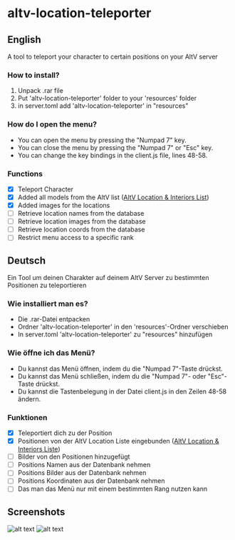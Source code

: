 # altv-location-teleporter

## English

A tool to teleport your character to certain positions on your AltV server

### How to install?

1. Unpack .rar file
2. Put 'altv-location-teleporter' folder to your 'resources' folder
3. in server.toml add 'altv-location-teleporter' in "resources"

### How do I open the menu?

- You can open the menu by pressing the "Numpad 7" key.
- You can close the menu by pressing the "Numpad 7" or "Esc" key.
- You can change the key bindings in the client.js file, lines 48-58.

### Functions

- [x] Teleport Character
- [x] Added all models from the AltV list ([AltV Location & Interiors List](https://docs.altv.mp/gta/articles/references/interiors-and-locations.html))
- [x] Added images for the locations
- [ ] Retrieve location names from the database
- [ ] Retrieve location images from the database
- [ ] Retrieve location coords from the database
- [ ] Restrict menu access to a specific rank

## Deutsch

Ein Tool um deinen Charakter auf deinem AltV Server zu bestimmten Positionen zu teleportieren

### Wie installiert man es?

- Die .rar-Datei entpacken
- Ordner 'altv-location-teleporter' in den 'resources'-Ordner verschieben
- In server.toml 'altv-location-teleporter' zu "resources" hinzufügen

### Wie öffne ich das Menü?

- Du kannst das Menü öffnen, indem du die "Numpad 7"-Taste drückst.
- Du kannst das Menü schließen, indem du die "Numpad 7"- oder "Esc"-Taste drückst.
- Du kannst die Tastenbelegung in der Datei client.js in den Zeilen 48-58 ändern.

### Funktionen

- [x] Teleportiert dich zu der Position
- [x] Positionen von der AltV Location Liste eingebunden ([AltV Location & Interiors Liste](https://docs.altv.mp/gta/articles/references/interiors-and-locations.html))
- [ ] Bilder von den Positionen hinzugefügt
- [ ] Positions Namen aus der Datenbank nehmen
- [ ] Positions Bilder aus der Datenbank nehmen
- [ ] Positions Koordinaten aus der Datenbank nehmen
- [ ] Das man das Menü nur mit einem bestimmten Rang nutzen kann

## Screenshots

![alt text](https://i.imgur.com/WKD2u4S.png)
![alt text](https://i.imgur.com/J8obLVs.png)
